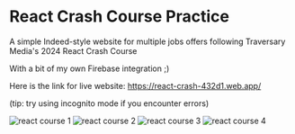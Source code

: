 # React Crash Course Practice

A simple Indeed-style website for multiple jobs offers following Traversary Media's 2024 React Crash Course

With a bit of my own Firebase integration ;) 

Here is the link for live website: https://react-crash-432d1.web.app/

(tip: try using incognito mode if you encounter errors)

![react course 1](https://github.com/user-attachments/assets/10cdba44-94e2-4d8a-83c8-7a2dbb37834d)
![react course 2](https://github.com/user-attachments/assets/d2c19c66-39b7-4913-b792-f32cde5bd833)
![react course 3](https://github.com/user-attachments/assets/67481d77-7d8c-4097-b5a6-3a0dfbc5b224)
![react course 4](https://github.com/user-attachments/assets/0f1fc8ca-3ac3-4e9f-ab88-d97b7f36f0df)
